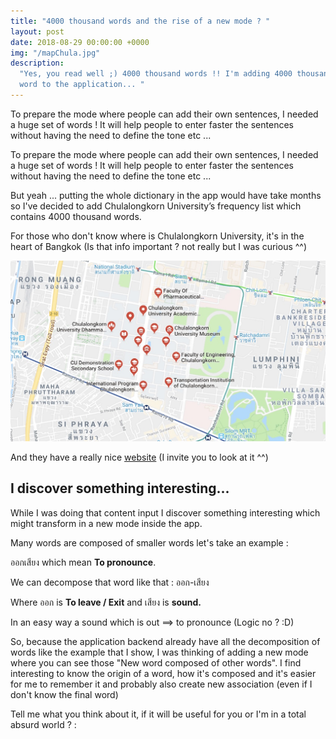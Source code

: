 ```yaml
---
title: "4000 thousand words and the rise of a new mode ? "
layout: post
date: 2018-08-29 00:00:00 +0000
img: "/mapChula.jpg"
description:
  "Yes, you read well ;) 4000 thousand words !! I'm adding 4000 thousand
  word to the application... "
---
```


To prepare the mode where people can add their own sentences, I needed a huge set of words ! It will help people to enter faster the sentences without having the need to define the tone etc ...

To prepare the mode where people can add their own sentences, I needed a huge set of words ! It will help people to enter faster the sentences without having the need to define the tone etc ...

But yeah ... putting the whole dictionary in the app would have take months so I've decided to add Chulalongkorn University’s frequency list which contains 4000 thousand words.

For those who don't know where is Chulalongkorn University, it's in the heart of Bangkok (Is that info important ? not really but I was curious ^^)

![](assets/img/mapChula.jpg)

And they have a really nice [website](https://www.chula.ac.th/en/) (I invite you to look at it ^^)

## I discover something interesting...

While I was doing that content input I discover something interesting which might transform in a new mode inside the app.

Many words are composed of smaller words let's take an example :

ออกเสียง which mean **To pronounce**.

We can decompose that word like that : ออก-เสียง

Where ออก is **To leave / Exit** and เสียง is **sound.**

In an easy way a sound which is out ==> to pronounce (Logic no ? :D)

So, because the application backend already have all the decomposition of words like the example that I show, I was thinking of adding a new mode where you can see those "New word composed of other words". I find interesting to know the origin of a word, how it's composed and it's easier for me to remember it and probably also create new association (even if I don't know the final word)

Tell me what you think about it, if it will be useful for you or I'm in a total absurd world ? :

